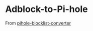 # Adblock-to-Pi-hole

From [pihole-blocklist-converter](https://github.com/anthonytwh/pihole-blocklist-converter)
